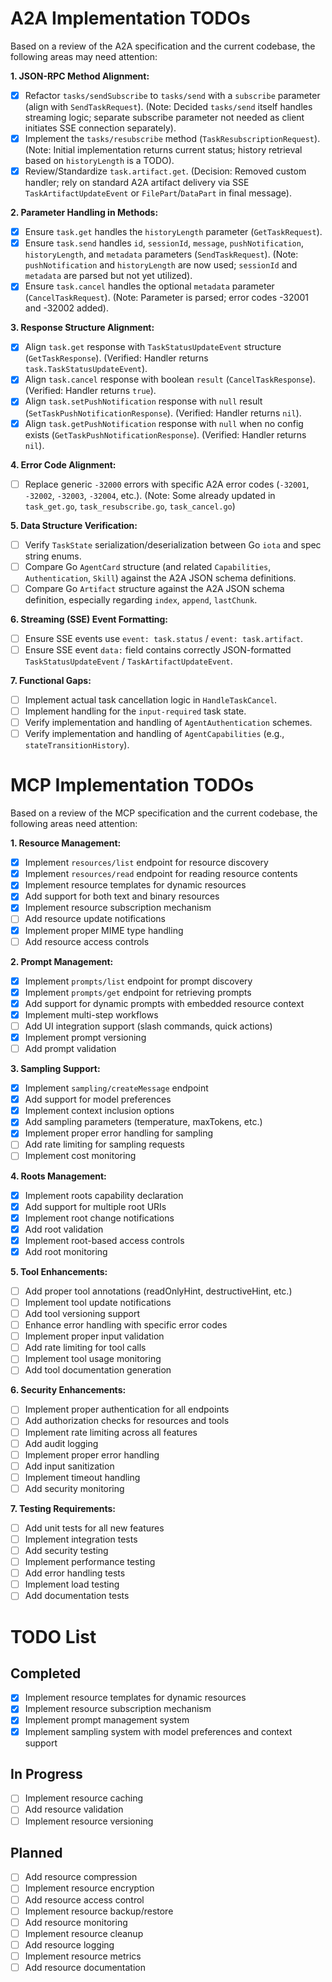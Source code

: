 # A2A Implementation TODOs

Based on a review of the A2A specification and the current codebase, the following areas may need attention:

**1. JSON-RPC Method Alignment:**

- [x] Refactor `tasks/sendSubscribe` to `tasks/send` with a `subscribe` parameter (align with `SendTaskRequest`). (Note: Decided `tasks/send` itself handles streaming logic; separate subscribe parameter not needed as client initiates SSE connection separately).
- [x] Implement the `tasks/resubscribe` method (`TaskResubscriptionRequest`). (Note: Initial implementation returns current status; history retrieval based on `historyLength` is a TODO).
- [x] Review/Standardize `task.artifact.get`. (Decision: Removed custom handler; rely on standard A2A artifact delivery via SSE `TaskArtifactUpdateEvent` or `FilePart`/`DataPart` in final message).

**2. Parameter Handling in Methods:**

- [x] Ensure `task.get` handles the `historyLength` parameter (`GetTaskRequest`).
- [x] Ensure `task.send` handles `id`, `sessionId`, `message`, `pushNotification`, `historyLength`, and `metadata` parameters (`SendTaskRequest`). (Note: `pushNotification` and `historyLength` are now used; `sessionId` and `metadata` are parsed but not yet utilized).
- [x] Ensure `task.cancel` handles the optional `metadata` parameter (`CancelTaskRequest`). (Note: Parameter is parsed; error codes -32001 and -32002 added).

**3. Response Structure Alignment:**

- [x] Align `task.get` response with `TaskStatusUpdateEvent` structure (`GetTaskResponse`). (Verified: Handler returns `task.TaskStatusUpdateEvent`).
- [x] Align `task.cancel` response with boolean `result` (`CancelTaskResponse`). (Verified: Handler returns `true`).
- [x] Align `task.setPushNotification` response with `null` result (`SetTaskPushNotificationResponse`). (Verified: Handler returns `nil`).
- [x] Align `task.getPushNotification` response with `null` when no config exists (`GetTaskPushNotificationResponse`). (Verified: Handler returns `nil`).

**4. Error Code Alignment:**

- [ ] Replace generic `-32000` errors with specific A2A error codes (`-32001`, `-32002`, `-32003`, `-32004`, etc.). (Note: Some already updated in `task_get.go`, `task_resubscribe.go`, `task_cancel.go`)

**5. Data Structure Verification:**

- [ ] Verify `TaskState` serialization/deserialization between Go `iota` and spec string enums.
- [ ] Compare Go `AgentCard` structure (and related `Capabilities`, `Authentication`, `Skill`) against the A2A JSON schema definitions.
- [ ] Compare Go `Artifact` structure against the A2A JSON schema definition, especially regarding `index`, `append`, `lastChunk`.

**6. Streaming (SSE) Event Formatting:**

- [ ] Ensure SSE events use `event: task.status` / `event: task.artifact`.
- [ ] Ensure SSE event `data:` field contains correctly JSON-formatted `TaskStatusUpdateEvent` / `TaskArtifactUpdateEvent`.

**7. Functional Gaps:**

- [ ] Implement actual task cancellation logic in `HandleTaskCancel`.
- [ ] Implement handling for the `input-required` task state.
- [ ] Verify implementation and handling of `AgentAuthentication` schemes.
- [ ] Verify implementation and handling of `AgentCapabilities` (e.g., `stateTransitionHistory`).

# MCP Implementation TODOs

Based on a review of the MCP specification and the current codebase, the following areas need attention:

**1. Resource Management:**

- [x] Implement `resources/list` endpoint for resource discovery
- [x] Implement `resources/read` endpoint for reading resource contents
- [x] Implement resource templates for dynamic resources
- [x] Add support for both text and binary resources
- [x] Implement resource subscription mechanism
- [ ] Add resource update notifications
- [x] Implement proper MIME type handling
- [ ] Add resource access controls

**2. Prompt Management:**

- [x] Implement `prompts/list` endpoint for prompt discovery
- [x] Implement `prompts/get` endpoint for retrieving prompts
- [x] Add support for dynamic prompts with embedded resource context
- [x] Implement multi-step workflows
- [ ] Add UI integration support (slash commands, quick actions)
- [x] Implement prompt versioning
- [ ] Add prompt validation

**3. Sampling Support:**

- [x] Implement `sampling/createMessage` endpoint
- [x] Add support for model preferences
- [x] Implement context inclusion options
- [x] Add sampling parameters (temperature, maxTokens, etc.)
- [x] Implement proper error handling for sampling
- [ ] Add rate limiting for sampling requests
- [ ] Implement cost monitoring

**4. Roots Management:**

- [x] Implement roots capability declaration
- [x] Add support for multiple root URIs
- [x] Implement root change notifications
- [x] Add root validation
- [x] Implement root-based access controls
- [x] Add root monitoring

**5. Tool Enhancements:**

- [ ] Add proper tool annotations (readOnlyHint, destructiveHint, etc.)
- [ ] Implement tool update notifications
- [ ] Add tool versioning support
- [ ] Enhance error handling with specific error codes
- [ ] Implement proper input validation
- [ ] Add rate limiting for tool calls
- [ ] Implement tool usage monitoring
- [ ] Add tool documentation generation

**6. Security Enhancements:**

- [ ] Implement proper authentication for all endpoints
- [ ] Add authorization checks for resources and tools
- [ ] Implement rate limiting across all features
- [ ] Add audit logging
- [ ] Implement proper error handling
- [ ] Add input sanitization
- [ ] Implement timeout handling
- [ ] Add security monitoring

**7. Testing Requirements:**

- [ ] Add unit tests for all new features
- [ ] Implement integration tests
- [ ] Add security testing
- [ ] Implement performance testing
- [ ] Add error handling tests
- [ ] Implement load testing
- [ ] Add documentation tests

# TODO List

## Completed

- [x] Implement resource templates for dynamic resources
- [x] Implement resource subscription mechanism
- [x] Implement prompt management system
- [x] Implement sampling system with model preferences and context support

## In Progress

- [ ] Implement resource caching
- [ ] Add resource validation
- [ ] Implement resource versioning

## Planned

- [ ] Add resource compression
- [ ] Implement resource encryption
- [ ] Add resource access control
- [ ] Implement resource backup/restore
- [ ] Add resource monitoring
- [ ] Implement resource cleanup
- [ ] Add resource logging
- [ ] Implement resource metrics
- [ ] Add resource documentation
